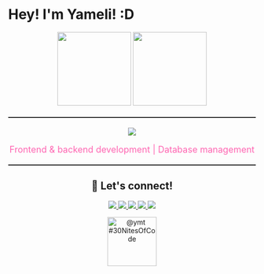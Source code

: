 # Hey! I'm Yameli! :D

<p align="center">
  <img height="150em" src="https://github-readme-stats.vercel.app/api?username=yvmeli&show_icons=true&count_private=true&hide_title=true&hide=prs&theme=tokyonight&border_color=800080&bg_color=0d1117&ring_color=aa00ff&text_color=dda0dd&icon_color=aa00ff" />
  <img height="150em" src="https://github-readme-stats.vercel.app/api/top-langs/?username=yvmeli&layout=compact&theme=tokyonight&hide_title=true&border_color=800080&bg_color=0d1117&text_color=dda0dd" />
</p>

<hr style="border-top: 1px solid #333; margin-top: 20px; margin-bottom: 20px">

<p align="center">
  <img src="https://skillicons.dev/icons?i=html,css,js,python,cs,dotnet,mysql,kali,mongodb,nodejs,php,postgres,visualstudio,vscode,bootstrap" />
</p>
<p align="center" style="font-size: 18px; color: #FF66B2;">
  Frontend & backend development | Database management
</p>

<hr style="border-top: 1px solid #333; margin-top: 20px; margin-bottom: 20px">

<h2 align="center">👋 Let's connect!</h2>

<p align="center">
  <a href="https://github.com/yvmeli" target="_blank">
    <img src="https://img.shields.io/badge/GitHub-0D1117?style=for-the-badge&logo=github&logoColor=white"/>
  </a>
  <a href="https://linkedin.com/in/yameli" target="_blank">
    <img src="https://img.shields.io/badge/LinkedIn-0077B5?style=for-the-badge&logo=linkedin&logoColor=white"/>
  </a>
  <a href="mailto:yameli1715@gmail.com" target="_blank">
    <img src="https://img.shields.io/badge/Gmail-D14836?style=for-the-badge&logo=gmail&logoColor=white"/>
  </a>
  <a href="https://www.hackerrank.com/profile/yameli" target="_blank">
    <img src="https://img.shields.io/badge/HackerRank-2EC866?style=for-the-badge&logo=hackerrank&logoColor=white"/>
  </a>
  <a href="https://www.codedex.io/@ymt" target="_blank">
    <img src="https://img.shields.io/badge/Codedex-6F42C1?style=for-the-badge&logo=code&logoColor=white"/>
  </a>
</p>
<p align="center">
  <img src="https://www.codedex.io/api/petStatus?user=ymt" alt="@ymt #30NitesOfCode" height="100px"/>
</p>
